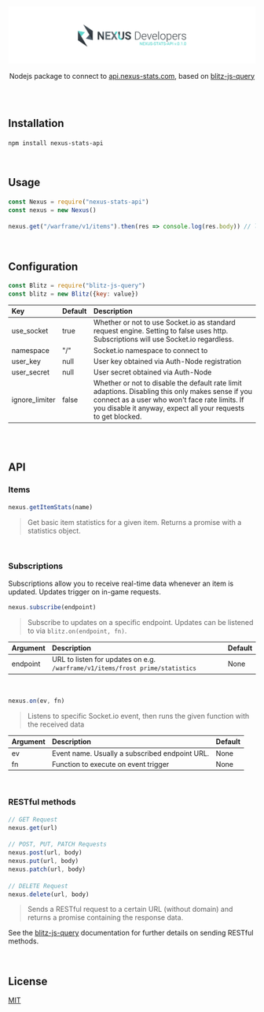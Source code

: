 [![Nexus Stats API Package](/banner.png)](https://github.com/nexus-devs)

<p align="center">Nodejs package to connect to <a href="https://nexus-stats.com">api.nexus-stats.com</a>, based on <a href="https://github.com/nexus-devs/npm-blitz-query">blitz-js-query</a></p>

##

<br>

## Installation
`npm install nexus-stats-api`

<br>

## Usage
```js
const Nexus = require("nexus-stats-api")
const nexus = new Nexus()

nexus.get("/warframe/v1/items").then(res => console.log(res.body)) // list of all stored items
```

<br>

## Configuration
```javascript
const Blitz = require("blitz-js-query")
const blitz = new Blitz({key: value})
```

| Key           | Default         | Description   |
|:------------- |:------------- |:------------- |
| use_socket | true | Whether or not to use Socket.io as standard request engine. Setting to false uses http. Subscriptions will use Socket.io regardless. |
| namespace | "/" | Socket.io namespace to connect to |
| user_key | null | User key obtained via Auth-Node registration |
| user_secret | null | User secret obtained via Auth-Node |
| ignore_limiter | false | Whether or not to disable the default rate limit adaptions. Disabling this only makes sense if you connect as a user who won't face rate limits. If you disable it anyway, expect all your requests to get blocked. |

<br>
<br>

## API
### Items
```js
nexus.getItemStats(name)
```
>Get basic item statistics for a given item. Returns a promise with a statistics object.

<br>

### Subscriptions
Subscriptions allow you to receive real-time data whenever an item is updated. Updates trigger on in-game requests.

```js
nexus.subscribe(endpoint)
```
>Subscribe to updates on a specific endpoint. Updates can be listened to via `blitz.on(endpoint, fn)`.

| Argument | Description | Default |
|:------------- |:------------- |:------------- |
| endpoint | URL to listen for updates on e.g. `/warframe/v1/items/frost prime/statistics` | None |

<br>

```js
nexus.on(ev, fn)
```
>Listens to specific Socket.io event, then runs the given function with the received data

| Argument | Description | Default |
|:------------- |:------------- |:------------- |
| ev | Event name. Usually a subscribed endpoint URL. | None |
| fn | Function to execute on event trigger | None |

<br>

### RESTful methods
```js
// GET Request
nexus.get(url)

// POST, PUT, PATCH Requests
nexus.post(url, body)
nexus.put(url, body)
nexus.patch(url, body)

// DELETE Request
nexus.delete(url, body)
```
>Sends a RESTful request to a certain URL (without domain) and returns a promise containing the response data.

See the [blitz-js-query](https://github.com/nexus-devs/npm-blitz-query) documentation for further details on sending RESTful methods.

<br>

## License
[MIT](https://github.com/nexus-devs/npm-blitz-query/blob/master/LICENSE.md)
